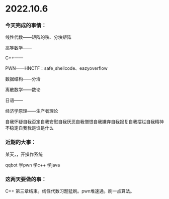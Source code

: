 # 2022.10.6

### 今天完成的事情：

线性代数——矩阵的秩、分块矩阵

高等数学——

C++——

PWN——HNCTF：safe_shellcode、eazyoverflow

数据结构——分治

离散数学——数论

日语——

经济学原理——生产者理论

自我怀疑自我否定自我安慰自我厌恶自我憎恨自我嫌弃自我报复自我摆烂自我精神不稳定自我我是谁是什么

### 近期的大事：

某天，，开操作系统

qqbot 学pwn 学c++ 学java

### 这两天要做的事：

C++ 第三章结束。线性代数习题猛刷。pwn堆速通。刷一点算法。

